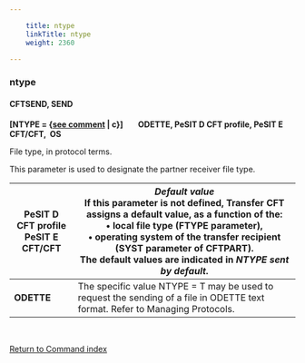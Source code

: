 ```yaml
---

    title: ntype
    linkTitle: ntype
    weight: 2360

---
```

<span id="ntype"></span>

### ntype

#### CFTSEND, SEND

**\[NTYPE = {<u>see comment</u> | c}\]
       ODETTE,
PeSIT D CFT profile, PeSIT E CFT/CFT,  OS**

File type, in protocol terms.

This parameter is used to designate the partner receiver file type.


| **PeSIT D CFT profile<br /> PeSIT E CFT/CFT** | *<span >Default value</span>*<br/> If this parameter is not defined, Transfer CFT assigns a default value, as a function of the:<br/> • local file type (FTYPE parameter),<br/> • operating system of the transfer recipient (SYST parameter of CFTPART).<br/> The default values are indicated in *NTYPE sent by default*. |
| --- | --- |
| **ODETTE** | The specific value NTYPE = T may be used to request the sending of a file in ODETTE text format. Refer to Managing Protocols. |


 

[Return to Command index](../../)
